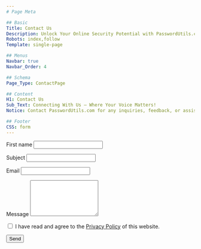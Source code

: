 ```yaml
---
# Page Meta

## Basic 
Title: Contact Us
Description: Unlock Your Online Security Potential with PasswordUtils.com: Strong Passwords Made Simple.
Robots: index,follow
Template: single-page

## Menus 
Navbar: true
Navbar_Order: 4

## Schema 
Page_Type: ContactPage

## Content 
H1: Contact Us
Sub_Text: Connecting With Us — Where Your Voice Matters!
Notice: Contact PasswordUtils.com for any inquiries, feedback, or assistance regarding our powerful password tools. Our dedicated team is here to provide prompt support and help ensure your online security and peace of mind. Reach out to us today and take control of your password protection journey.

## Footer 
CSS: form
---
```


<!-- Page Content -->

<article>
    <form id="contact-form">
        <p>
            <label for="name">First name</label>
            <input id="name" type="text" name="first-name">
        </p>
        <p>
            <label for="subject">Subject</label>
            <input id="subject" type="text" name="subject">
        </p>
        <p>
            <label for="email">Email</label>
            <input id="email" type="email" name="email" required="">
        </p>
        <p>
            <label for="message">Message</label>
            <textarea id="message" rows="6"></textarea>
        </p>
        <p>
            <label>
                <input type="checkbox" id="checkbox" value="terms">
                I have read and agree to the <a href="#">Privacy Policy</a> of this website.
            </label>
        </p>
        <button type="submit">Send</button>
    </form>
</article>
